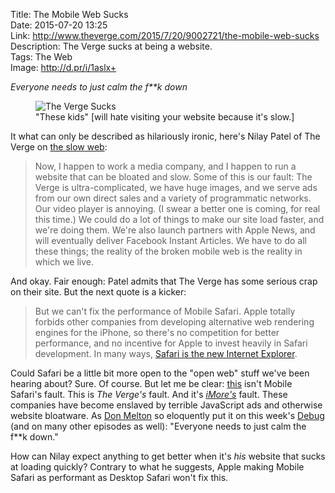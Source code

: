 Title: The Mobile Web Sucks  
Date: 2015-07-20 13:25  
Link: http://www.theverge.com/2015/7/20/9002721/the-mobile-web-sucks  
Description: The Verge sucks at being a website.  
Tags: The Web  
Image: http://d.pr/i/1aslx+  

<p><em class="topStory">Everyone needs to just calm the f**k down</em></p>

<figure>
	<img src="http://d.pr/i/1aslx+" alt="The Verge Sucks" title="The Verge Sucks">
	<figcaption>"These kids" [will hate visiting your website because it's slow.]</figcaption></figure>
	
It what can only be described as hilariously ironic, here's Nilay Patel of The Verge on [the slow web][1]:

> Now, I happen to work a media company, and I happen to run a website that can be bloated and slow. Some of this is our fault: The Verge is ultra-complicated, we have huge images, and we serve ads from our own direct sales and a variety of programmatic networks. Our video player is annoying. (I swear a better one is coming, for real this time.) We could do a lot of things to make our site load faster, and we're doing them. We're also launch partners with Apple News, and will eventually deliver Facebook Instant Articles. We have to do all these things; the reality of the broken mobile web is the reality in which we live.

And okay. Fair enough: Patel admits that The Verge has some serious crap on their site. But the next quote is a kicker:

> But we can't fix the performance of Mobile Safari. Apple totally forbids other companies from developing alternative web rendering engines for the iPhone, so there's no competition for better performance, and no incentive for Apple to invest heavily in Safari development. In many ways, [Safari is the new Internet Explorer][2].

Could Safari be a little bit more open to the "open web" stuff we've been hearing about? Sure. Of course. But let me be clear: [this][3] isn't Mobile Safari's fault. This is *The Verge's* fault. And it's [*iMore's*][4] fault. These companies have become enslaved by terrible JavaScript ads and otherwise website bloatware. As [Don Melton][5] so eloquently put it on this week's [Debug][6] (and on many other episodes as well): "Everyone needs to just calm the f**k down."

How can Nilay expect anything to get better when it's *his* website that sucks at loading quickly? Contrary to what he suggests, Apple making Mobile Safari as performant as Desktop Safari won't fix this.

[1]: /2015/7/12/why-the-web-is-so-slow "My post about why the web is slow"
[2]: http://nolanlawson.com/2015/06/30/safari-is-the-new-ie/ "Piece that inspired a bunch of internet hubbub"
[3]: /tags/Ditching%20Webfonts "Mini-series on my experiment in disabling webfonts"
[4]: /2015/7/12/why-the-web-is-so-slow#imore "Section of my 'Why the Web is Slow' piece on iMore specifically"
[5]: http://donmelton.com/ "Former Safari guy, Don Melton"
[6]: https://overcast.fm/+I_IAnJ5Y "Debug, episode 69: Melton & Ray on Safari, standards, and blockers"